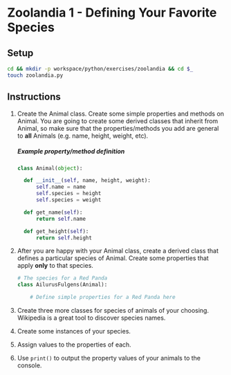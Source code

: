 # Zoolandia 1 - Defining Your Favorite Species

## Setup

```bash
cd && mkdir -p workspace/python/exercises/zoolandia && cd $_
touch zoolandia.py
```

## Instructions

1. Create the Animal class. Create some simple properties and methods on Animal. You are going to create some derived classes that inherit from Animal, so make sure that the properties/methods you add are general to **all** Animals (e.g. name, height, weight, etc).

    ##### Example property/method definition

    ```python
    class Animal(object):

      def __init__(self, name, height, weight):
          self.name = name
          self.species = height
          self.species = weight

      def get_name(self):
          return self.name

      def get_height(self):
          return self.height

    ```

1. After you are happy with your Animal class, create a derived class that defines a particular species of Animal. Create some properties that apply **only** to that species.

    ```python
    # The species for a Red Panda
    class AilurusFulgens(Animal):

        # Define simple properties for a Red Panda here

    ```

1. Create three more classes for species of animals of your choosing. Wikipedia is a great tool to discover species names.
1. Create some instances of your species.
1. Assign values to the properties of each.
1. Use `print()` to output the property values of your animals to the console.
